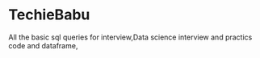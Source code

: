 # TechieBabu
All the basic sql queries for interview,Data science interview and practics code and dataframe,
